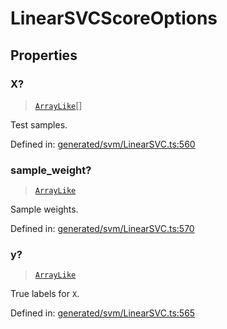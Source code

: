 # LinearSVCScoreOptions

## Properties

### X?

> [`ArrayLike`](../types/ArrayLike.md)[]

Test samples.

Defined in:  [generated/svm/LinearSVC.ts:560](https://github.com/transitive-bullshit/scikit-learn-ts/blob/92ab806/packages/sklearn/src/generated/svm/LinearSVC.ts#L560)

### sample\_weight?

> [`ArrayLike`](../types/ArrayLike.md)

Sample weights.

Defined in:  [generated/svm/LinearSVC.ts:570](https://github.com/transitive-bullshit/scikit-learn-ts/blob/92ab806/packages/sklearn/src/generated/svm/LinearSVC.ts#L570)

### y?

> [`ArrayLike`](../types/ArrayLike.md)

True labels for `X`.

Defined in:  [generated/svm/LinearSVC.ts:565](https://github.com/transitive-bullshit/scikit-learn-ts/blob/92ab806/packages/sklearn/src/generated/svm/LinearSVC.ts#L565)

